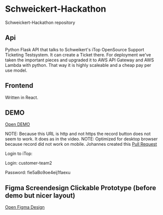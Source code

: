# Schweickert-Hackathon

Schweickert-Hackathon repository

## Api

Python Flask API that talks to Schweikert's iTop OpenSource Support Ticketing Testsystem. It can create a Ticket there.
For deployment we've taken the important pieces and upgraded it to AWS API Gateway and AWS Lambda with python. That way it is highly scaleable and a cheap pay per use model.

## Frontend

Written in React.

## DEMO

[Open DEMO](http://codingyourlife-schweickert-eva-frontend.s3-website.eu-central-1.amazonaws.com)

NOTE: Because this URL is http and not https the record button does not seem to work. It does as in the video.
NOTE: Optimized for desktop browser because record did not work on mobile. Johannes created this [Pull Request](https://github.com/transitive-bullshit/react-mp3-recorder/pull/17)

Login to iTop:

Login: customer-team2

Password: fie5aBo9oe4eij1faexu

## Figma Screendesign Clickable Prototype (before demo but nicer layout)

[Open Figma Design](https://www.figma.com/proto/bDaO1juZBWSR9tYxi01DR4/EVA?node-id=2%3A2&scaling=min-zoom)
